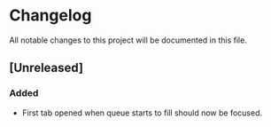 # Changelog

All notable changes to this project will be documented in this file.

## [Unreleased]

### Added

- First tab opened when queue starts to fill should now be focused.

